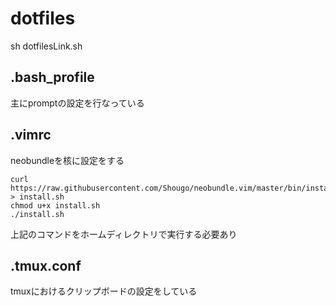 # dotfiles

sh dotfilesLink.sh

## .bash_profile

主にpromptの設定を行なっている

## .vimrc

neobundleを核に設定をする

```
curl https://raw.githubusercontent.com/Shougo/neobundle.vim/master/bin/install.sh > install.sh
chmod u+x install.sh
./install.sh
```

上記のコマンドをホームディレクトリで実行する必要あり

## .tmux.conf

tmuxにおけるクリップボードの設定をしている
